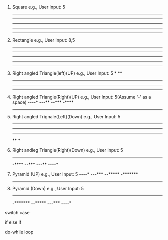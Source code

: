 1) Square
  e.g., User Input: 5
      *****
      *****
      *****
      *****
      *****

2) Rectangle
  e.g., User Input: 8,5
      ********
      ********
      ********
      ********
      ********

3) Right angled Triangle(left)(UP)
  e.g., User Input: 5
      *
      **
      ***
      ****
      *****

4) Right angled Triangle(Right)(UP)
  e.g., User Input: 5(Assume '-' as a space)
      ----*
      ---**
      --***
      -****
      *****

5) Right angled Trignale(Left)(Down)
  e.g., User Input: 5
      *****
      ****
      ***
      **
      *

6) Right andleg Triangle(Right)(Down)
  e.g., User Input: 5
      *****
      -****
      --***
      ---**
      ----*

7) Pyramid (UP)
  e.g., User Input: 5
      ----*
      ---***
      --*****
      -*******
      *********

8) Pyramid (Down)
  e.g., User Input: 5
      *********
      -*******
      --*****
      ---***
      ----*


switch case


if else if


do-while loop
